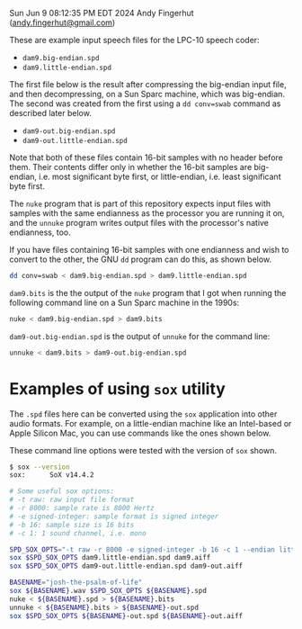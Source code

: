 Sun Jun  9 08:12:35 PM EDT 2024
Andy Fingerhut (andy.fingerhut@gmail.com)

These are example input speech files for the LPC-10 speech coder:

+ `dam9.big-endian.spd`
+ `dam9.little-endian.spd`

The first file below is the result after compressing the big-endian
input file, and then decompressing, on a Sun Sparc machine, which was
big-endian.  The second was created from the first using a `dd
conv=swab` command as described later below.

+ `dam9-out.big-endian.spd`
+ `dam9-out.little-endian.spd`

Note that both of these files contain 16-bit samples with no header
before them.  Their contents differ only in whether the 16-bit samples
are big-endian, i.e. most significant byte first, or little-endian,
i.e. least significant byte first.

The `nuke` program that is part of this repository expects input files
with samples with the same endianness as the processor you are running
it on, and the `unnuke` program writes output files with the
processor's native endianness, too.

If you have files containing 16-bit samples with one endianness and
wish to convert to the other, the GNU `dd` program can do this, as
shown below.

```bash
dd conv=swab < dam9.big-endian.spd > dam9.little-endian.spd
```

`dam9.bits` is the the output of the `nuke` program that I got when
running the following command line on a Sun Sparc machine in the
1990s:

```bash
nuke < dam9.big-endian.spd > dam9.bits
```

`dam9-out.big-endian.spd` is the output of `unnuke` for the command
line:

```bash
unnuke < dam9.bits > dam9-out.big-endian.spd
```


# Examples of using `sox` utility

The `.spd` files here can be converted using the `sox` application
into other audio formats.  For example, on a little-endian machine
like an Intel-based or Apple Silicon Mac, you can use commands like
the ones shown below.

These command line options were tested with the version of `sox`
shown.

```bash
$ sox --version
sox:      SoX v14.4.2

# Some useful sox options:
# -t raw: raw input file format
# -r 8000: sample rate is 8000 Hertz
# -e signed-integer: sample format is signed integer
# -b 16: sample size is 16 bits
# -c 1: 1 sound channel, i.e. mono

SPD_SOX_OPTS="-t raw -r 8000 -e signed-integer -b 16 -c 1 --endian little"
sox $SPD_SOX_OPTS dam9.little-endian.spd dam9.aiff
sox $SPD_SOX_OPTS dam9-out.little-endian.spd dam9-out.aiff

BASENAME="josh-the-psalm-of-life"
sox ${BASENAME}.wav $SPD_SOX_OPTS ${BASENAME}.spd
nuke < ${BASENAME}.spd > ${BASENAME}.bits
unnuke < ${BASENAME}.bits > ${BASENAME}-out.spd
sox $SPD_SOX_OPTS ${BASENAME}-out.spd ${BASENAME}-out.aiff
```
